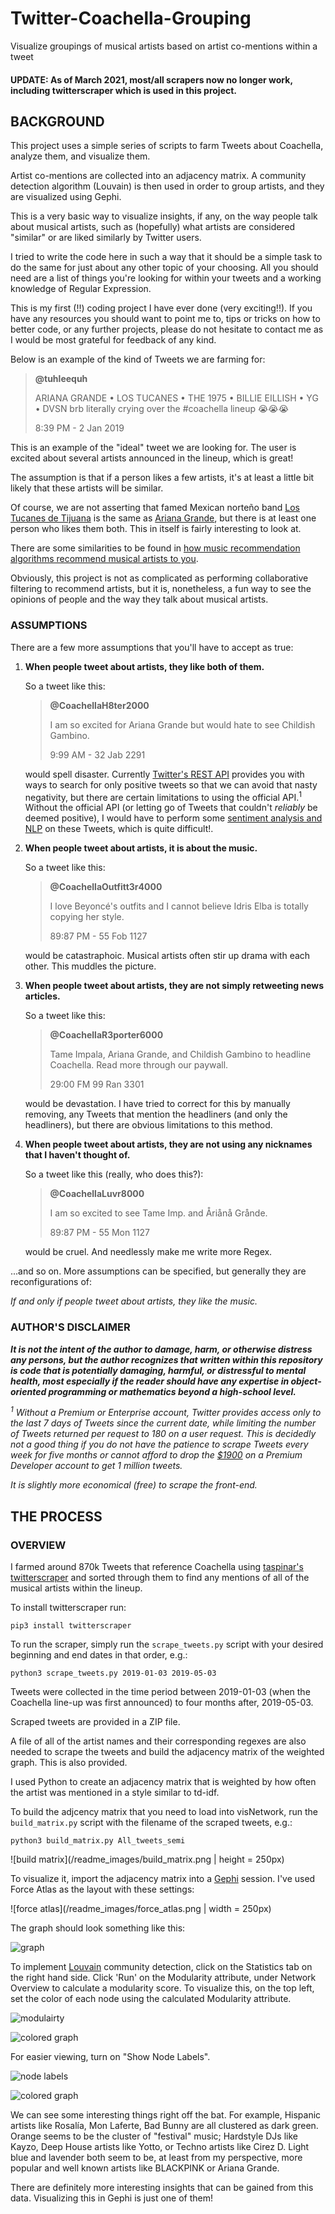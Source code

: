# Twitter-Coachella-Grouping
Visualize groupings of musical artists based on artist co-mentions within a tweet

#### UPDATE: As of March 2021, most/all scrapers now no longer work, including twitterscraper which is used in this project.

## BACKGROUND

This project uses a simple series of scripts to farm Tweets about Coachella, analyze them, and visualize them.

Artist co-mentions are collected into an adjacency matrix. A community detection algorithm (Louvain) is then used in order to group artists, and they are visualized using Gephi. 

This is a very basic way to visualize insights, if any, on the way people talk about musical artists, such as (hopefully) what artists are considered "similar" or are liked similarly by Twitter users.

I tried to write the code here in such a way that it should be a simple task to do the same for just about any other topic of your choosing. All you should need are a list of things you're looking for within your tweets and a working knowledge of Regular Expression. 

This is my first (!!) coding project I have ever done (very exciting!!). If you have any resources you should want to point me to, tips or tricks on how to better code, or any further projects, please do not hesitate to contact me as I would be most grateful for feedback of any kind.

Below is an example of the kind of Tweets we are farming for:
>**@tuhleequh**
>
>ARIANA GRANDE • LOS TUCANES • THE 1975 • BILLIE EILLISH • YG • DVSN 
>brb literally crying over the #coachella lineup 😭😭😭
>
>8:39 PM - 2 Jan 2019

This is an example of the "ideal" tweet we are looking for. The user is excited about several artists announced in the lineup, which is great!

The assumption is that if a person likes a few artists, it's at least a little bit likely that these artists will be similar. 

Of course, we are not asserting that famed Mexican norteño band [Los Tucanes de Tijuana](https://en.wikipedia.org/wiki/Los_Tucanes_de_Tijuana) is the same as [Ariana Grande](https://en.wikipedia.org/wiki/Ariana_Grande), but there is at least one person who likes them both. This in itself is fairly interesting to look at. 

There are some similarities to be found in [how music recommendation algorithms recommend musical artists to you](https://medium.com/datadriveninvestor/behind-spotify-recommendation-engine-a9b5a27a935).

Obviously, this project is not as complicated as performing collaborative filtering to recommend artists, but it is, nonetheless, a fun way to see the opinions of people and the way they talk about musical artists.

### ASSUMPTIONS

There are a few more assumptions that you'll have to accept as true:

1. **When people tweet about artists, they like both of them.**

   So a tweet like this:
   >**@CoachellaH8ter2000**
   >
   >I am so excited for Ariana Grande but would hate to see Childish Gambino.
   >
   >9:99 AM - 32 Jab 2291
   
   would spell disaster. Currently [Twitter's REST API](https://developer.twitter.com/en/docs/tweets/rules-and-filtering/overview/standard-operators) provides you with ways to search for only positive tweets so that we can avoid that nasty negativity, but there are certain limitations to using the official API.<sup>1</sup> Without the official API (or letting go of Tweets that couldn't _reliably_ be deemed positive), I would have to perform some [sentiment analysis and NLP](https://en.wikipedia.org/wiki/Sentiment_analysis) on these Tweets, which is quite difficult!. 

2. **When people tweet about artists, it is about the music.**

   So a tweet like this:
   >**@CoachellaOutfitt3r4000**
   >
   >I love Beyoncé's outfits and I cannot believe Idris Elba is totally copying her style.
   >
   >89:87 PM - 55 Fob 1127
   
   would be catastraphoic. Musical artists often stir up drama with each other. This muddles the picture.

3. **When people tweet about artists, they are not simply retweeting news articles.**

   So a tweet like this:
   >**@CoachellaR3porter6000**
   >
   >Tame Impala, Ariana Grande, and Childish Gambino to headline Coachella. Read more through our paywall.
   >
   >29:00 FM 99 Ran 3301
   
   would be devastation. I have tried to correct for this by manually removing, any Tweets that mention the headliners (and only the headliners), but there are obvious limitations to this method. 
   
4. **When people tweet about artists, they are not using any nicknames that I haven't thought of.**

   So a tweet like this (really, who does this?):
   >**@CoachellaLuvr8000**
   >
   >I am so excited to see Tame Imp. and Åriånå Grånde.
   >
   >89:87 PM - 55 Mon 1127
   
   would be cruel. And needlessly make me write more Regex. 

...and so on. More assumptions can be specified, but generally they are reconfigurations of:

_If and only if people tweet about artists, they like the music._

### AUTHOR'S DISCLAIMER

**_It is not the intent of the author to damage, harm, or otherwise distress any persons, but the author recognizes that written within this repository is code  that is potentially damaging, harmful, or distressful to mental health, most especially if the reader should have any expertise in object-oriented programming or mathematics beyond a high-school level._**

_<sup>1</sup> Without a Premium or Enterprise account, Twitter provides access only to the last 7 days of Tweets since the current date, while limiting the number of Tweets returned per request to 180 on a user request. This is decidedly not a good thing if you do not have the patience to scrape Tweets every week for five months or cannot afford to drop the [$1900](https://developer.twitter.com/en/docs/tweets/search/overview/premium) on a Premium Developer account to get 1 million tweets._ 

_It is slightly more economical (free) to scrape the front-end._ 

## THE PROCESS

### OVERVIEW
I farmed around 870k Tweets that reference Coachella using [taspinar's](https://github.com/taspinar) [twitterscraper](https://github.com/taspinar/twitterscraper) and sorted through them to find any mentions of all of the musical artists within the lineup.

To install twitterscraper run:

```pip3 install twitterscraper```

To run the scraper, simply run the `scrape_tweets.py` script with your desired beginning and end dates in that order, e.g.:

```python3 scrape_tweets.py 2019-01-03 2019-05-03``` 

Tweets were collected in the time period between 2019-01-03 (when the Coachella line-up was first announced) to four months after, 2019-05-03.

Scraped tweets are provided in a ZIP file. 

A file of all of the artist names and their corresponding regexes are also needed to scrape the tweets and build the adjacency matrix of the weighted graph. This is also provided. 

I used Python to create an adjacency matrix that is weighted by how often the artist was mentioned in a style similar to td-idf. 

To build the adjcency matrix that you need to load into visNetwork, run the `build_matrix.py` script with the filename of the scraped tweets, e.g.:

```python3 build_matrix.py All_tweets_semi```

![build matrix](/readme_images/build_matrix.png | height = 250px)

To visualize it, import the adjacency matrix into a [Gephi](https://gephi.org/) session. I've used Force Atlas as the layout with these settings:

![force atlas](/readme_images/force_atlas.png | width = 250px)

The graph should look something like this:

![graph](/readme_images/graph_no_color.png)

To implement [Louvain](https://en.wikipedia.org/wiki/Louvain_method) community detection, click on the Statistics tab on the right hand side. Click 'Run' on the Modularity attribute, under Network Overview to calculate a modularity score. To visualize this, on the top left, set the color of each node using the calculated Modularity attribute. 

![modulairty](/readme_images/modularity.png)

![colored graph](/readme_images/graph.png)

For easier viewing, turn on "Show Node Labels".

![node labels](/readme_images/node_labels.png)

![colored graph](/readme_images/graph_labeled.png)

We can see some interesting things right off the bat. For example, Hispanic artists like Rosalía, Mon Laferte, Bad Bunny are all clustered as dark green. Orange seems to be the cluster of "festival" music; Hardstyle DJs like Kayzo, Deep House artists like Yotto, or Techno artists like Cirez D. Light blue and lavender both seem to be, at least from my perspective, more popular and well known artists like BLACKPINK or Ariana Grande. 

There are definitely more interesting insights that can be gained from this data. Visualizing this in Gephi is just one of them! 


